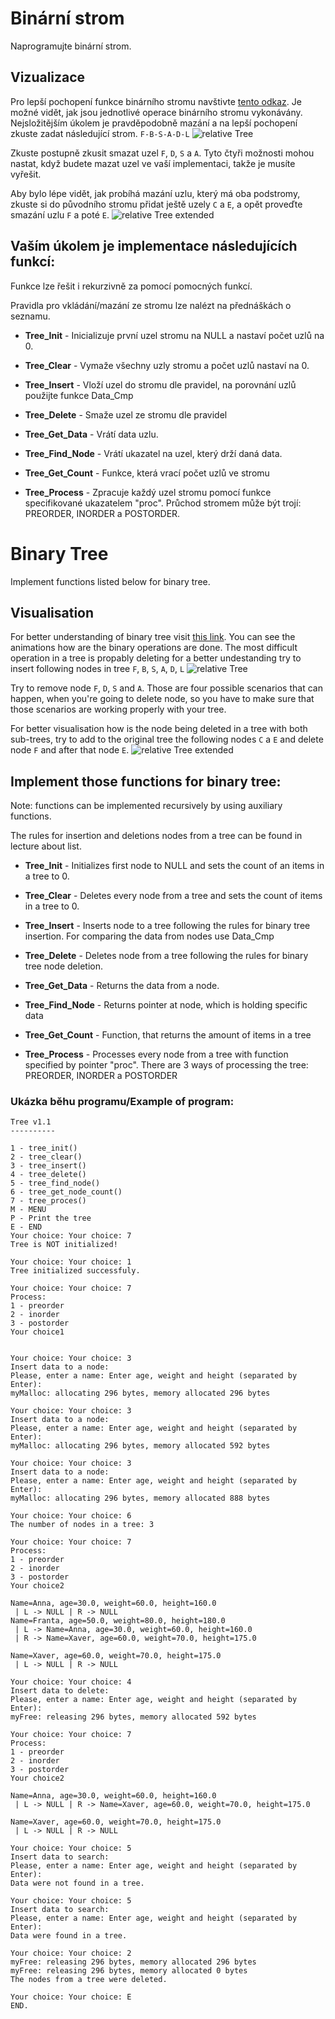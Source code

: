 # Binární strom
Naprogramujte binární strom.

## Vizualizace
Pro lepší pochopení funkce binárního stromu navštivte [tento odkaz](https://www.cs.usfca.edu/~galles/visualization/BST.html). Je možné vidět, jak jsou jednotlivé operace binárního stromu vykonávány. Nejsložitějším úkolem je pravděpodobně mazání a na lepší pochopení zkuste zadat následující strom. `F-B-S-A-D-L`
![relative Tree](docs/tree.png)

Zkuste postupně zkusit smazat uzel `F`, `D`, `S` a `A`. Tyto čtyři možnosti mohou nastat, když budete mazat uzel ve vaší implementaci, takže je musíte vyřešit. 

Aby bylo lépe vidět, jak probíhá mazání uzlu, který má oba podstromy, zkuste si do původního stromu přidat ještě uzely `C` a `E`, a opět proveďte smazání uzlu `F` a poté `E`.
![relative Tree extended](docs/tree2.png)

## Vaším úkolem je implementace následujících funkcí:

Funkce lze řešit i rekurzivně za pomocí pomocných funkcí.

Pravidla pro vkládání/mazání ze stromu lze nalézt na přednáškách o seznamu.

- **Tree_Init** - Inicializuje první uzel stromu na NULL a nastaví počet uzlů na 0.

- **Tree_Clear** - Vymaže všechny uzly stromu a počet uzlů nastaví na 0.

- **Tree_Insert** - Vloží uzel do stromu dle pravidel, na porovnání uzlů použijte funkce Data_Cmp

- **Tree_Delete** - Smaže uzel ze stromu dle pravidel

- **Tree_Get_Data** - Vrátí data uzlu.

- **Tree_Find_Node** - Vrátí ukazatel na uzel, který drží daná data.

- **Tree_Get_Count** - Funkce, která vrací počet uzlů ve stromu

- **Tree_Process** - Zpracuje každý uzel stromu pomocí funkce specifikované ukazatelem "proc". Průchod stromem může být trojí: PREORDER, INORDER a POSTORDER.


# Binary Tree
Implement functions listed below for binary tree.

## Visualisation
For better understanding of binary tree visit [this link](https://www.cs.usfca.edu/~galles/visualization/BST.html). You can see the animations how are the binary operations are done.
The most difficult operation in a tree is propably deleting for a better undestanding try to insert following nodes in tree `F`, `B`, `S`, `A`, `D`, `L`
![relative Tree](docs/tree.png)


Try to remove node `F`, `D`, `S` and `A`. Those are four possible scenarios that can happen, when you're going to delete node, so you have to make sure that those scenarios are working properly with your tree.

For better visualisation how is the node being deleted in a tree with both sub-trees, try to add to the original tree the following nodes `C` a `E` and delete node `F` and after that node `E`.
![relative Tree extended](docs/tree2.png)

## Implement those functions for binary tree:


Note: functions can be implemented recursively by using auxiliary functions.

The rules for insertion and deletions nodes from a tree can be found in lecture about list.

- **Tree_Init** - Initializes first node to NULL and sets the count of an items in a tree to 0.

- **Tree_Clear** - Deletes every node from a tree and sets the count of items in a tree to 0.

- **Tree_Insert** - Inserts node to a tree following the rules for binary tree insertion. For comparing the data from nodes use Data_Cmp

- **Tree_Delete** - Deletes node from a tree following the rules for binary tree node deletion.

- **Tree_Get_Data** - Returns the data from a node.

- **Tree_Find_Node** - Returns pointer at node, which is holding specific data

- **Tree_Get_Count** - Function, that returns the amount of items in a tree

- **Tree_Process** - Processes every node from a tree with function specified by pointer "proc". There are 3 ways of processing the tree: PREORDER, INORDER a POSTORDER

### Ukázka běhu programu/Example of program:

```
Tree v1.1
----------

1 - tree_init()
2 - tree_clear()
3 - tree_insert()
4 - tree_delete()
5 - tree_find_node()
6 - tree_get_node_count()
7 - tree_proces()
M - MENU
P - Print the tree
E - END
Your choice: Your choice: 7
Tree is NOT initialized!

Your choice: Your choice: 1
Tree initialized successfuly.

Your choice: Your choice: 7
Process:
1 - preorder
2 - inorder
3 - postorder
Your choice1


Your choice: Your choice: 3
Insert data to a node:
Please, enter a name: Enter age, weight and height (separated by Enter):
myMalloc: allocating 296 bytes, memory allocated 296 bytes

Your choice: Your choice: 3
Insert data to a node:
Please, enter a name: Enter age, weight and height (separated by Enter):
myMalloc: allocating 296 bytes, memory allocated 592 bytes

Your choice: Your choice: 3
Insert data to a node:
Please, enter a name: Enter age, weight and height (separated by Enter):
myMalloc: allocating 296 bytes, memory allocated 888 bytes

Your choice: Your choice: 6
The number of nodes in a tree: 3

Your choice: Your choice: 7
Process:
1 - preorder
2 - inorder
3 - postorder
Your choice2

Name=Anna, age=30.0, weight=60.0, height=160.0
 | L -> NULL | R -> NULL
Name=Franta, age=50.0, weight=80.0, height=180.0
 | L -> Name=Anna, age=30.0, weight=60.0, height=160.0
 | R -> Name=Xaver, age=60.0, weight=70.0, height=175.0

Name=Xaver, age=60.0, weight=70.0, height=175.0
 | L -> NULL | R -> NULL

Your choice: Your choice: 4
Insert data to delete:
Please, enter a name: Enter age, weight and height (separated by Enter):
myFree: releasing 296 bytes, memory allocated 592 bytes

Your choice: Your choice: 7
Process:
1 - preorder
2 - inorder
3 - postorder
Your choice2

Name=Anna, age=30.0, weight=60.0, height=160.0
 | L -> NULL | R -> Name=Xaver, age=60.0, weight=70.0, height=175.0

Name=Xaver, age=60.0, weight=70.0, height=175.0
 | L -> NULL | R -> NULL

Your choice: Your choice: 5
Insert data to search:
Please, enter a name: Enter age, weight and height (separated by Enter):
Data were not found in a tree.

Your choice: Your choice: 5
Insert data to search:
Please, enter a name: Enter age, weight and height (separated by Enter):
Data were found in a tree.

Your choice: Your choice: 2
myFree: releasing 296 bytes, memory allocated 296 bytes
myFree: releasing 296 bytes, memory allocated 0 bytes
The nodes from a tree were deleted.

Your choice: Your choice: E
END.
```

